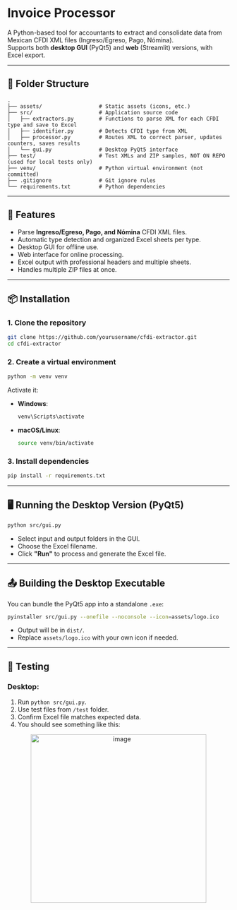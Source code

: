 # Invoice Processor

A Python-based tool for accountants to extract and consolidate data from Mexican CFDI XML files (Ingreso/Egreso, Pago, Nómina).  
Supports both **desktop GUI** (PyQt5) and **web** (Streamlit) versions, with Excel export.

---

## 📂 Folder Structure

```
.
├── assets/                  # Static assets (icons, etc.)
├── src/                     # Application source code
│   ├── extractors.py        # Functions to parse XML for each CFDI type and save to Excel
│   ├── identifier.py        # Detects CFDI type from XML
│   ├── processor.py         # Routes XML to correct parser, updates counters, saves results
│   └── gui.py               # Desktop PyQt5 interface
├── test/                    # Test XMLs and ZIP samples, NOT ON REPO (used for local tests only)
├── venv/                    # Python virtual environment (not committed)
├── .gitignore               # Git ignore rules
└── requirements.txt         # Python dependencies
```

---

## 🚀 Features
- Parse **Ingreso/Egreso, Pago, and Nómina** CFDI XML files.
- Automatic type detection and organized Excel sheets per type.
- Desktop GUI for offline use.
- Web interface for online processing.
- Excel output with professional headers and multiple sheets.
- Handles multiple ZIP files at once.

---

## 📦 Installation

### 1. Clone the repository
```bash
git clone https://github.com/yourusername/cfdi-extractor.git
cd cfdi-extractor
```

### 2. Create a virtual environment
```bash
python -m venv venv
```
Activate it:
- **Windows**:
  ```bash
  venv\Scripts\activate
  ```
- **macOS/Linux**:
  ```bash
  source venv/bin/activate
  ```

### 3. Install dependencies
```bash
pip install -r requirements.txt
```

---

## 🖥 Running the Desktop Version (PyQt5)
```bash
python src/gui.py
```
- Select input and output folders in the GUI.
- Choose the Excel filename.
- Click **"Run"** to process and generate the Excel file.

---

## 📤 Building the Desktop Executable
You can bundle the PyQt5 app into a standalone `.exe`:

```bash
pyinstaller src/gui.py --onefile --noconsole --icon=assets/logo.ico
```
- Output will be in `dist/`.
- Replace `assets/logo.ico` with your own icon if needed.

---
## 🧪 Testing
### Desktop:
1. Run `python src/gui.py`.
2. Use test files from `/test` folder.
3. Confirm Excel file matches expected data.
4. You should see something like this:
   
<p align="center">
  <img width="398" height="382" alt="image" src="https://github.com/user-attachments/assets/d6b55596-babd-49fe-99d5-5f83147c4511" />
</p>


